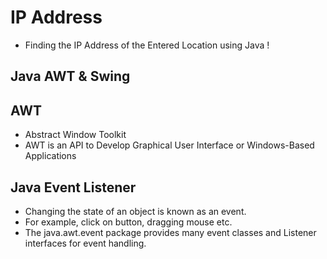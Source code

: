 # IP Address

- Finding the IP Address of the Entered Location using Java !

## Java AWT & Swing

## AWT

- Abstract Window Toolkit
- AWT is an API to Develop Graphical User Interface or Windows-Based Applications

## Java Event Listener

- Changing the state of an object is known as an event.
- For example, click on button, dragging mouse etc.
- The java.awt.event package provides many event classes and Listener interfaces for event handling.